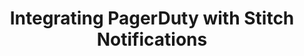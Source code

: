 ---
# -------------------------- #
#      Page & Formatting     #
# -------------------------- #

title: Integrating PagerDuty with Stitch Notifications 
permalink: /account-security/notifications/integrate-notifications-with-pagerduty
summary: "Integrate Stitch notifications with PagerDuty using Stitch's Custom email notification list feature."

key: "pagerduty-email-notifications"

input: false
layout: tutorial
use-tutorial-sidebar: true

type: "notifications"
weight: 5


# -------------------------- #
#  Stitch Plan Requirements  #
# -------------------------- #

minimum-plan: "unlimited"

minimum-plan-cta:
  feature: "The custom notification list "
  title: "{{ site.data.strings.enterprise.title.is-an | prepend: page.minimum-plan-cta.feature }}"
  copy: "{{ site.data.strings.enterprise.copy.is-an | prepend: page.minimum-plan-cta.feature | flatify }}"


# -------------------------- #
#   RELATED SIDEBAR LINKS    #
# -------------------------- #

related:
  - title: "Extend Stitch email notifications"
    link: "{{ link.account.customize-notifications | prepend: site.baseurl }}"

  - title: "Notifications overview"
    link: "{{ link.account.notification-settings | prepend: site.baseurl }}"

  - title: "Notifications reference"
    link: "{{ link.account.notification-reference | prepend: site.baseurl }}"


# -------------------------- #
#       Introduction         #
# -------------------------- #

intro: |
  {% include misc/data-files.html %}

  Using the [Custom email notification list feature]({{ link.account.customize-notifications | prepend: site.baseurl }}), you can integrate Stitch notifications with your [PagerDuty account](https://www.pagerduty.com){:target="new"}.

  In this guide, we'll walk you through integrating your Stitch notifications with PagerDuty using [PagerDuty's email integration feature](https://www.pagerduty.com/docs/guides/email-integration-guide/){:target="new"}.


# -------------------------- #
#        Requirements        #
# -------------------------- #

requirements:
  - item: |
      **An existing PagerDuty account.**


# -------------------------- #
#        Instructions        #
# -------------------------- #

steps:
  - title: "Create a new service in PagerDuty"
    anchor: "create-new-service-in-pagerduty"
    content: |
      1. Sign into your PagerDuty account.
      2. Click **Configuration > Services**.
      3. Click **+ Add Services**.
      4. In the **General Settings** section, enter a **Name** and a **Description**.
      5. In the **Integration Settings** section:
         - **Integration Type** - Click **Integrate via email**.
         - **Integration Email** - Enter the PagerDuty email address that will receive Stitch notifications.
      6. In the **Incident Settings**, **Incident Behavior**, and **Alert Grouping** sections, define what PagerDuty should do when it receives a notification from Stitch.
      7. When finished, click the **Add Service** button.

  - title: "Optional: Configure PagerDuty email management rules"
    anchor: "configure-pagerduty-email-management-rules"
    content: |
      {% for substep in step.substeps %}
      - [Step 2.{{ forloop.index }}: {{ substep.title }}](#{{ substep.anchor }})
      {% endfor %}

    substeps:
      - title: "Configure email filter rules"
        anchor: "configure-email-filter-rules"
        content: |
          PagerDuty supports using regular expressions (regex) to create email filter rules. These rules determine whether an email is accepted or disregarded in PagerDuty. Messages that don't pass the filter(s) are silently discarded.

          This feature can be helpful if there are Stitch notifications that you don't want to trigger PagerDuty incidents.

          For example: If you only want to be notified about [critical data loading errors]({{ link.account.notification-settings | prepend: site.baseurl | append: "#loading-error" }}), you could set up an email rule that matches the subject `We're having trouble writing to your data warehouse`.

          {% capture notification-reference %}
          Use the [email notification reference]({{ link.account.notification-reference | prepend: site.baseurl }}) to help create email filters in PagerDuty.
          {% endcapture %}

          {% include tip.html type="single-line" content=notification-reference %}

          Refer to [PagerDuty's documentation](https://support.pagerduty.com/docs/email-management-filters-and-rules#section-advanced-email-management-extracting-information-with-regular-expressions){:target="new"} for more info and instructions.

      - title: "Configure incident creation settings"
        anchor: "configure-incident-settings"
        content: |
          Using the integration settings in PagerDuty, you can control when new incidents are created in response to email notifications.

          Refer to [PagerDuty's documentation](https://support.pagerduty.com/docs/email-management-filters-and-rules#section-trigger-and-resolve-alerts-with-email-management-rules){:target="new"} for more info and instructions.

  - title: "Add the PagerDuty email address to your Stitch custom notification list"
    anchor: "add-pagerduty-email-to-stitch"
    content: |
      1. Sign into your Stitch account.
      2. Click the {{ app.menu-paths.account-settings }}.
      3. Click the **{{ app.page-names.notification-tab }}** tab.
      4. Click the **Add email** button in the **Custom notification list** section.
      5. In the field that displays, paste the Pagerduty **Integration Email** from [Step 1](#create-new-service-in-pagerduty).
      6. Click the **Save Email** button.
---